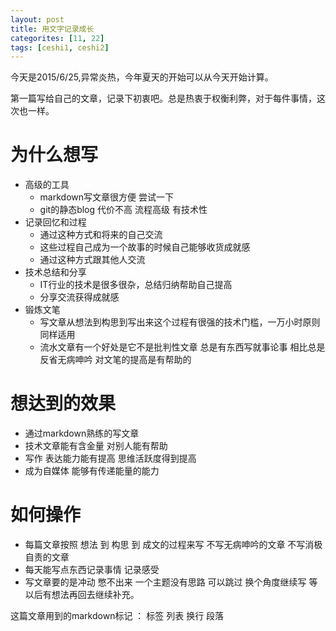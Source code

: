 ```yaml
---
layout: post
title: 用文字记录成长
categorites: [11, 22]
tags: [ceshi1, ceshi2]
---
```


今天是2015/6/25,异常炎热，今年夏天的开始可以从今天开始计算。  

第一篇写给自己的文章，记录下初衷吧。总是热衷于权衡利弊，对于每件事情，这次也一样。

# 为什么想写
* 高级的工具
  * markdown写文章很方便 尝试一下
  * git的静态blog 代价不高 流程高级 有技术性
* 记录回忆和过程  
  * 通过这种方式和将来的自己交流
  * 这些过程自己成为一个故事的时候自己能够收货成就感
  * 通过这种方式跟其他人交流
* 技术总结和分享
  * IT行业的技术是很多很杂，总结归纳帮助自己提高
  * 分享交流获得成就感
* 锻炼文笔
  * 写文章从想法到构思到写出来这个过程有很强的技术门槛，一万小时原则同样适用
  * 流水文章有一个好处是它不是批判性文章 总是有东西写就事论事 相比总是反省无病呻吟 对文笔的提高是有帮助的
  

# 想达到的效果
* 通过markdown熟练的写文章
* 技术文章能有含金量 对别人能有帮助
* 写作 表达能力能有提高 思维活跃度得到提高
* 成为自媒体 能够有传递能量的能力

# 如何操作
* 每篇文章按照 想法 到 构思 到 成文的过程来写 不写无病呻吟的文章 不写消极自责的文章
* 每天能写点东西记录事情 记录感受
* 写文章要的是冲动 憋不出来 一个主题没有思路 可以跳过 换个角度继续写 等以后有想法再回去继续补充。


这篇文章用到的markdown标记 ： 标签 列表 换行 段落 
